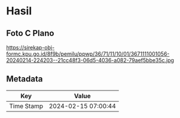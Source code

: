 # Hasil

## Foto C Plano

https://sirekap-obj-formc.kpu.go.id/8f9b/pemilu/ppwp/36/71/11/10/01/3671111001056-20240214-224203--21cc48f3-06d5-4036-a082-79aef5bbe35c.jpg


## Metadata

| Key        | Value               |
| ---------- | ------------------- |
| Time Stamp | 2024-02-15 07:00:44 |



